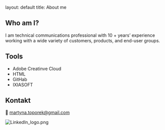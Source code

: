 layout: default
title: About me

## Who am I?
I am technical communications professional with 10 + years’ experience working with a wide variety of customers, products, and end-user groups. 

## Tools
- Adobe Creatinve Cloud
- HTML
- GitHab
- IXIASOFT

## Kontakt
📨 martyna.toporek@gmail.com

![LinkedIn_logo.png](https://www.linkedin.com/in/martyna-toporek-a72237153/?trk=opento_sprofile_details)
